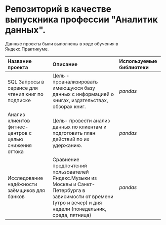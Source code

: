 # Репозиторий в качестве выпускника профессии "Аналитик данных".

Данные проекты были выполнены в ходе обучения в Яндекс.Практикуме.


| Название проекта | Описание | Используемые библиотеки | 
| :---------------------- | :---------------------- | :---------------------- |
| SQL Запросы в сервисе для чтения книг по подписке| Цель - проанализировать имеющуюся базу данных с информацией о книгах, издательствах, обзорах книг.| *pandas* |
| Анализ клиентов фитнес-центров с целью снижения оттока | Цель- провести анализ данных по клиентам и подготовить план действий по их удержанию.| *pandas* |
| Исследование надёжности заёмщиков для банков | Сравнение предпочтений пользователей Яндекс.Музыки из Москвы и Санкт-Петербурга в зависимости от времени (утро и вечер) и дня недели (понедельник, среда, пятница)| *pandas* |
